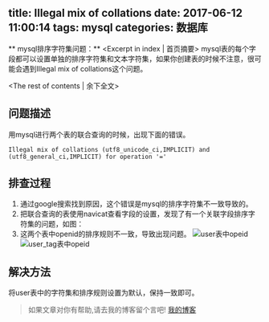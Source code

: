 title: Illegal mix of collations
date: 2017-06-12 11:00:14
tags: mysql
categories: 数据库
---
** mysql排序字符集问题：** <Excerpt in index | 首页摘要>
mysql表的每个字段都可以设置单独的排序字符集和文本字符集，如果你创建表的时候不注意，很可能会遇到Illegal mix of collations这个问题。
<!-- more -->
<The rest of contents | 余下全文>

## 问题描述
用mysql进行两个表的联合查询的时候，出现下面的错误。
```
Illegal mix of collations (utf8_unicode_ci,IMPLICIT) and (utf8_general_ci,IMPLICIT) for operation '='
```
## 排查过程
1. 通过google搜索找到原因，这个错误是mysql的排序字符集不一致导致的。
2. 把联合查询的表使用navicat查看字段的设置，发现了有一个关联字段排序字符集的问题，如图：
3. 这两个表中openid的排序规则不一致，导致出现问题。
![user表中opeid](http://o7kalf5h3.bkt.clouddn.com/openid01.png)
![user_tag表中opeid](http://o7kalf5h3.bkt.clouddn.com/openid02.png)

## 解决方法
将user表中的字符集和排序规则设置为默认，保持一致即可。



> 如果文章对你有帮助,请去我的博客留个言吧! [我的博客][1]

[1]: http://geeksblog.cc
